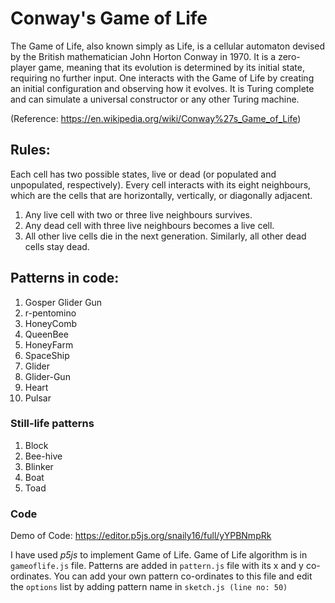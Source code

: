 # Conway's Game of Life

The Game of Life, also known simply as Life, is a cellular automaton devised by the British mathematician John Horton Conway in 1970. 
It is a zero-player game, meaning that its evolution is determined by its initial state, requiring no further input. One interacts with the Game of Life by creating an initial configuration and observing how it evolves. 
It is Turing complete and can simulate a universal constructor or any other Turing machine.

(Reference: https://en.wikipedia.org/wiki/Conway%27s_Game_of_Life)

## Rules:
Each cell has two possible states, live or dead (or populated and unpopulated, respectively). 
Every cell interacts with its eight neighbours, which are the cells that are horizontally, vertically, or diagonally adjacent.
1. Any live cell with two or three live neighbours survives.
2. Any dead cell with three live neighbours becomes a live cell.
3. All other live cells die in the next generation. Similarly, all other dead cells stay dead.

## Patterns in code:
1. Gosper Glider Gun
2. r-pentomino
3. HoneyComb
4. QueenBee
5. HoneyFarm
6. SpaceShip 
7. Glider
8. Glider-Gun
9. Heart
10. Pulsar

### Still-life patterns
1. Block
2. Bee-hive
3. Blinker
4. Boat
5. Toad

### Code
Demo of Code: https://editor.p5js.org/snaily16/full/yYPBNmpRk

I have used *p5js* to implement Game of Life.
Game of Life algorithm is in ```gameoflife.js``` file.
Patterns are added in ```pattern.js``` file with its x and y co-ordinates. 
You can add your own pattern co-ordinates to this file and edit the ```options``` list by adding pattern name in ```sketch.js (line no: 50)``` 
